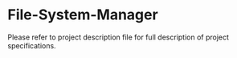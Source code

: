 # File-System-Manager

Please refer to project description file for full description of project specifications.
